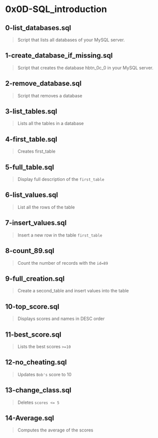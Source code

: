 # 0x0D-SQL_introduction 

## 0-list_databases.sql
> Script that lists all databases of your MySQL server.

## 1-create_database_if_missing.sql
> Script that creates the database hbtn_0c_0 in your MySQL server.

## 2-remove_database.sql
> Script that removes a database

## 3-list_tables.sql
> Lists all the tables in a database

## 4-first_table.sql
> Creates first_table

## 5-full_table.sql
> Display full description of the `first_table`

## 6-list_values.sql
> List all the rows of the table

## 7-insert_values.sql
> Insert a new row in the table `first_table`

## 8-count_89.sql
> Count the number of records with the `id=89`

## 9-full_creation.sql
> Create a second_table and insert values into the table

## 10-top_score.sql
> Displays scores and names in DESC order

## 11-best_score.sql
> Lists the best scores `>=10`

## 12-no_cheating.sql
> Updates `Bob's` score to 10

## 13-change_class.sql
> Deletes `scores <= 5`

## 14-Average.sql
> Computes the average of the scores
